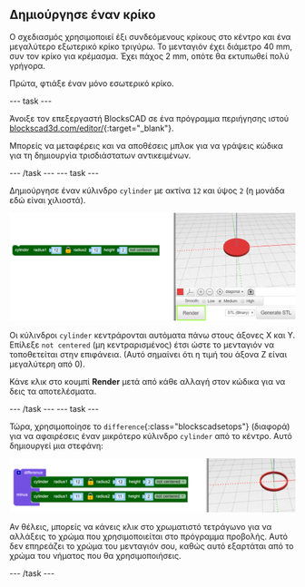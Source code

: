 ## Δημιούργησε έναν κρίκο

Ο σχεδιασμός χρησιμοποιεί έξι συνδεόμενους κρίκους στο κέντρο και ένα μεγαλύτερο εξωτερικό κρίκο τριγύρω. Το μενταγιόν έχει διάμετρο 40 mm, συν τον κρίκο για κρέμασμα. Έχει πάχος 2 mm, οπότε θα εκτυπωθεί πολύ γρήγορα.

Πρώτα, φτιάξε έναν μόνο εσωτερικό κρίκο.

--- task ---

Άνοιξε τον επεξεργαστή BlocksCAD σε ένα πρόγραμμα περιήγησης ιστού [blockscad3d.com/editor/](https://www.blockscad3d.com/editor/){:target="_blank"}.

Μπορείς να μεταφέρεις και να αποθέσεις μπλοκ για να γράψεις κώδικα για τη δημιουργία τρισδιάστατων αντικειμένων.

--- /task --- --- task ---

Δημιούργησε έναν κύλινδρο `cylinder` με ακτίνα `12` και ύψος `2` (η μονάδα εδώ είναι χιλιοστά).

![στιγμιότυπο οθόνης](images/pendant-cylinder.png)

Οι κύλινδροι `cylinder` κεντράρονται αυτόματα πάνω στους άξονες Χ και Υ. Επίλεξε `not centered` (μη κεντραρισμένος) έτσι ώστε το μενταγιόν να τοποθετείται στην επιφάνεια. (Αυτό σημαίνει ότι η τιμή του άξονα Ζ είναι μεγαλύτερη από 0).

Κάνε κλικ στο κουμπί **Render** μετά από κάθε αλλαγή στον κώδικα για να δεις τα αποτελέσματα.

--- /task --- --- task ---

Τώρα, χρησιμοποίησε το `difference`{:class="blockscadsetops"} (διαφορά) για να αφαιρέσεις έναν μικρότερο κύλινδρο `cylinder` από το κέντρο. Αυτό δημιουργεί μια στεφάνη:

![στιγμιότυπο οθόνης](images/pendant-hoop.png)

Αν θέλεις, μπορείς να κάνεις κλικ στο χρωματιστό τετράγωνο για να αλλάξεις το χρώμα που χρησιμοποιείται στο πρόγραμμα προβολής. Αυτό δεν επηρεάζει το χρώμα του μενταγιόν σου, καθώς αυτό εξαρτάται από το χρώμα του νήματος που θα χρησιμοποιήσεις.

--- /task ---
	
	
